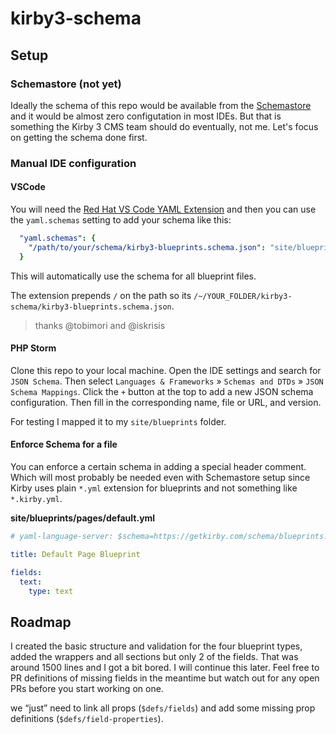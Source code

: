 # kirby3-schema

## Setup

### Schemastore (not yet)

Ideally the schema of this repo would be available from the [Schemastore](https://www.schemastore.org/json/) and it would be almost zero configutation in most IDEs. But that is something the Kirby 3 CMS team should do eventually, not me. Let's focus on getting the schema done first.

### Manual IDE configuration

#### VSCode

You will need the [Red Hat VS Code YAML Extension](https://github.com/redhat-developer/vscode-yaml) and then you can use the `yaml.schemas` setting to add your schema like this:

```yaml
  "yaml.schemas": {
    "/path/to/your/schema/kirby3-blueprints.schema.json": "site/blueprints/**/*.yml"
  }
```

This will automatically use the schema for all blueprint files.

The extension prepends `/` on the path so its `/~/YOUR_FOLDER/kirby3-schema/kirby3-blueprints.schema.json`.

> thanks @tobimori and @iskrisis

#### PHP Storm

Clone this repo to your local machine. Open the IDE settings and search for `JSON Schema`. Then select `Languages & Frameworks` » `Schemas and DTDs` » `JSON Schema Mappings`. Click the `+` button at the top to add a new JSON schema configuration. Then fill in the corresponding name, file or URL, and version.

For testing I mapped it to my `site/blueprints` folder.

#### Enforce Schema for a file

You can enforce a certain schema in adding a special header comment. Which will most probably be needed even with Schemastore setup since Kirby uses plain `*.yml` extension for blueprints and not something like `*.kirby.yml`.

**site/blueprints/pages/default.yml**
```yaml
# yaml-language-server: $schema=https://getkirby.com/schema/blueprints.schema.json

title: Default Page Blueprint

fields:
  text:
    type: text
```

## Roadmap

I created the basic structure and validation for the four blueprint types, added the wrappers and all sections but only 2 of the fields. That was around 1500 lines and I got a bit bored. I will continue this later. Feel free to PR definitions of missing fields in the meantime but watch out for any open PRs before you start working on one.

we “just” need to link all props (`$defs/fields`) and add some missing prop definitions (`$defs/field-properties`).



